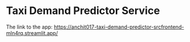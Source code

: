 # Taxi Demand Predictor Service 

The link to the app: https://anchit017-taxi-demand-predictor-srcfrontend-mln4rq.streamlit.app/

